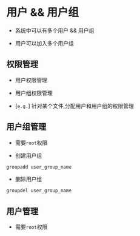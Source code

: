 # 用户 && 用户组

* 系统中可以有多个用户 && 用户组

* 用户可以加入多个用户组 

## 权限管理

* 用户权限管理

* 用户组权限管理

* [`e.g.`] 针对某个文件,分配用户和用户组的权限管理

## 用户组管理

* 需要`root`权限

* 创建用户组

```bash
groupadd user_group_name
```

* 删除用户组

```bash
groupdel user_group_name
```

## 用户管理

* 需要`root`权限




